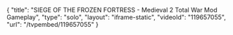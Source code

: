 {
    "title": "SIEGE OF THE FROZEN FORTRESS - Medieval 2 Total War Mod Gameplay",
    "type": "solo",
    "layout": "iframe-static",
    "videoId": "119657055",
    "url": "\/tvpembed\/119657055"
}